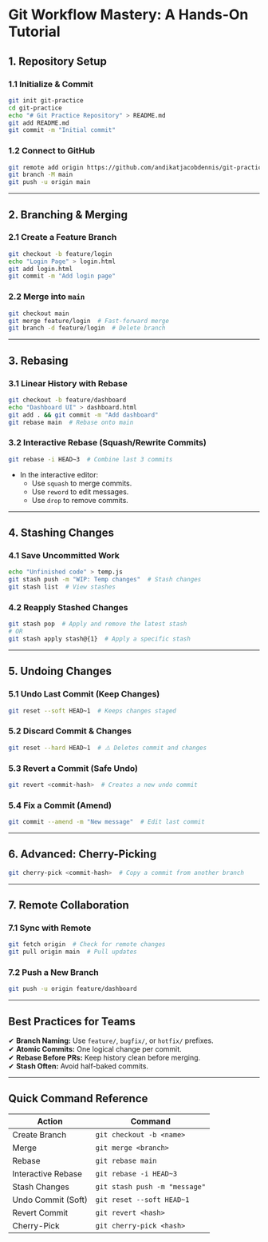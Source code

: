 # **Git Workflow Mastery: A Hands-On Tutorial**  

## **1. Repository Setup**  
### **1.1 Initialize & Commit**  
```bash
git init git-practice
cd git-practice
echo "# Git Practice Repository" > README.md
git add README.md
git commit -m "Initial commit"
```

### **1.2 Connect to GitHub**  
```bash
git remote add origin https://github.com/andikatjacobdennis/git-practice.git
git branch -M main
git push -u origin main
```

---

## **2. Branching & Merging**  
### **2.1 Create a Feature Branch**  
```bash
git checkout -b feature/login
echo "Login Page" > login.html
git add login.html
git commit -m "Add login page"
```

### **2.2 Merge into `main`**  
```bash
git checkout main
git merge feature/login  # Fast-forward merge
git branch -d feature/login  # Delete branch
```

---

## **3. Rebasing**  
### **3.1 Linear History with Rebase**  
```bash
git checkout -b feature/dashboard
echo "Dashboard UI" > dashboard.html
git add . && git commit -m "Add dashboard"
git rebase main  # Rebase onto main
```

### **3.2 Interactive Rebase (Squash/Rewrite Commits)**  
```bash
git rebase -i HEAD~3  # Combine last 3 commits
```
- In the interactive editor:  
  - Use `squash` to merge commits.  
  - Use `reword` to edit messages.  
  - Use `drop` to remove commits.  

---

## **4. Stashing Changes**  
### **4.1 Save Uncommitted Work**  
```bash
echo "Unfinished code" > temp.js
git stash push -m "WIP: Temp changes"  # Stash changes
git stash list  # View stashes
```

### **4.2 Reapply Stashed Changes**  
```bash
git stash pop  # Apply and remove the latest stash
# OR
git stash apply stash@{1}  # Apply a specific stash
```

---

## **5. Undoing Changes**  
### **5.1 Undo Last Commit (Keep Changes)**  
```bash
git reset --soft HEAD~1  # Keeps changes staged
```

### **5.2 Discard Commit & Changes**  
```bash
git reset --hard HEAD~1  # ⚠️ Deletes commit and changes
```

### **5.3 Revert a Commit (Safe Undo)**  
```bash
git revert <commit-hash>  # Creates a new undo commit
```

### **5.4 Fix a Commit (Amend)**  
```bash
git commit --amend -m "New message"  # Edit last commit
```

---

## **6. Advanced: Cherry-Picking**  
```bash
git cherry-pick <commit-hash>  # Copy a commit from another branch
```

---

## **7. Remote Collaboration**  
### **7.1 Sync with Remote**  
```bash
git fetch origin  # Check for remote changes
git pull origin main  # Pull updates
```

### **7.2 Push a New Branch**  
```bash
git push -u origin feature/dashboard
```

---

## **Best Practices for Teams**  
✔ **Branch Naming:** Use `feature/`, `bugfix/`, or `hotfix/` prefixes.  
✔ **Atomic Commits:** One logical change per commit.  
✔ **Rebase Before PRs:** Keep history clean before merging.  
✔ **Stash Often:** Avoid half-baked commits.  

---

## **Quick Command Reference**  
| Action                | Command                          |
|-----------------------|----------------------------------|
| Create Branch         | `git checkout -b <name>`         |
| Merge                 | `git merge <branch>`             |
| Rebase                | `git rebase main`                |
| Interactive Rebase    | `git rebase -i HEAD~3`           |
| Stash Changes         | `git stash push -m "message"`    |
| Undo Commit (Soft)    | `git reset --soft HEAD~1`        |
| Revert Commit         | `git revert <hash>`              |
| Cherry-Pick           | `git cherry-pick <hash>`         |
